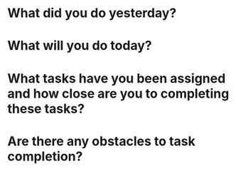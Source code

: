 # What did you do yesterday?

# What will you do today?

# What tasks have you been assigned and how close are you to completing these tasks?

# Are there any obstacles to task completion?